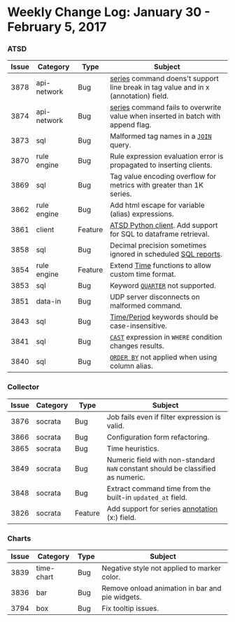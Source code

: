 Weekly Change Log: January 30 - February 5, 2017
================================================

### ATSD

| Issue| Category    | Type    | Subject                                                                              |
|------|-------------|---------|--------------------------------------------------------------------------------------| 
| 3878 | api-network | Bug     | [series](/docs/api/network/series.md#series-command) command doens't support line break in tag value and in x (annotation) field.     |
| 3874 | api-network | Bug     | [series](/docs/api/network/series.md#series-command) command fails to overwrite value when inserted in batch with append flag.| 
| 3873 | sql         | Bug     | Malformed tag names in a [`JOIN`](/docs/api/sql#joins) query. | 
| 3870 | rule engine | Bug     | Rule expression evaluation error is propagated to inserting clients. | 
| 3869 | sql         | Bug     | Tag value encoding overflow for metrics with greater than 1K series. | 
| 3862 | rule engine | Bug     | Add html escape for variable (alias) expressions. | 
| 3861 | client      | Feature | [ATSD Python client](https://github.com/axibase/atsd-api-python#sql-queries). Add support for SQL to dataframe retrieval.| 
| 3858 | sql         | Bug     | Decimal precision sometimes ignored in scheduled [SQL reports](/docs/api/sql/scheduled-sql.md).| 
| 3854 | rule engine | Feature | Extend [Time](/docs/rule-engine/expression.md#time-functions) functions to allow custom time format.| 
| 3853 | sql         | Bug     | Keyword [`QUARTER`](/docs/api/data/series/time-unit.md#time-unit) not supported. | 
| 3851 | data-in     | Bug     | UDP server disconnects on malformed command. | 
| 3843 | sql         | Bug     | [Time/Period](/docs/api/sql#keywords) keywords should be case-insensitive. | 
| 3841 | sql         | Bug     | [`CAST`](/docs/api/sql#cast) expression in `WHERE` condition changes results. | 
| 3840 | sql         | Bug     | [`ORDER BY`](/docs/api/sql#ordering-1) not applied when using column alias. | 

### Collector

| Issue| Category    | Type    | Subject                                                                              |
|------|-------------|---------|--------------------------------------------------------------------------------------|
| 3876 | socrata     | Bug     | Job fails even if filter expression is valid. |
| 3866 | socrata     | Bug     | Configuration form refactoring. |
| 3865 | socrata     | Bug     | Time heuristics. |
| 3849 | socrata     | Bug     | Numeric field with non-standard `NaN` constant should be classified as numeric. |
| 3848 | socrata     | Bug     | Extract command time from the built-in `updated_at` field.| 
| 3826 | socrata     | Feature | Add support for series [annotation](/docs/api/network/series.md#series-tags-text-value-messages) (x:) field. | 

### Charts

| Issue| Category    | Type    | Subject                                                                              |
|------|-------------|---------|--------------------------------------------------------------------------------------| 
| 3839 | time-chart  | Bug     | Negative style not applied to marker color. |
| 3836 | bar         | Bug     | Remove onload animation in bar and pie widgets. | 
| 3794 | box         | Bug     | Fix tooltip issues. | 
